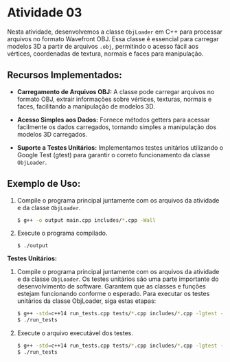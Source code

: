 # Atividade 03

Nesta atividade, desenvolvemos a classe `ObjLoader` em C++ para processar arquivos no formato Wavefront OBJ. Essa classe é essencial para carregar modelos 3D a partir de arquivos `.obj`, permitindo o acesso fácil aos vértices, coordenadas de textura, normais e faces para manipulação.

## Recursos Implementados:

- **Carregamento de Arquivos OBJ:** A classe pode carregar arquivos no formato OBJ, extrair informações sobre vértices, texturas, normais e faces, facilitando a manipulação de modelos 3D.

- **Acesso Simples aos Dados:** Fornece métodos getters para acessar facilmente os dados carregados, tornando simples a manipulação dos modelos 3D carregados.

- **Suporte a Testes Unitários:** Implementamos testes unitários utilizando o Google Test (gtest) para garantir o correto funcionamento da classe `ObjLoader`.

## Exemplo de Uso:

1. Compile o programa principal juntamente com os arquivos da atividade e da classe `ObjLoader`.
   
   ```bash
   $ g++ -o output main.cpp includes/*.cpp -Wall
   ```
2. Execute o programa compilado.
    ```
    $ ./output
    ```

**Testes Unitários:**

1. Compile o programa principal juntamente com os arquivos da atividade e da classe `ObjLoader`.
    Os testes unitários são uma parte importante do desenvolvimento de software. Garantem que as classes e funções estejam funcionando conforme o esperado. Para executar os testes unitários da classe ObjLoader, siga estas etapas:

    ```bash
    $ g++ -std=c++14 run_tests.cpp tests/*.cpp includes/*.cpp -lgtest -lgtest_main -pthread -o run_tests
    $ ./run_tests
    ```

2. Execute o arquivo executável dos testes.

    ```bash
    $ g++ -std=c++14 run_tests.cpp tests/*.cpp includes/*.cpp -lgtest -lgtest_main -pthread -o run_tests
    $ ./run_tests
    ```
